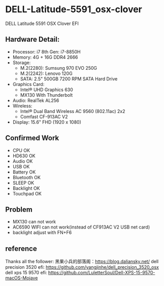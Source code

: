# DELL-Latitude-5591_osx-clover
DELL Latitude 5591 OSX Clover EFI

## Hardware Detail:
- Processor: i7 8th Gen: i7-8850H
- Memory: 4G + 16G DDR4 2666
- Storage: 
  * M.2(2280): Sumsung 970 EVO 250G
  * M.2(2242): Lenovo 120G
  * SATA: 2.5" 500GB 7200 RPM SATA Hard Drive
- Graphics Card:
  * Intel® UHD Graphics 630
  * MX130 With Thunderbolt
- Audio: RealTek AL256
- Wireless: 
  * Intel® Dual Band Wireless AC 9560 (802.11ac) 2x2
  * Comfast CF-913AC V2
- Display: 15.6" FHD (1920 x 1080) 

## Confirmed Work
- CPU OK
- HD630 OK
- Audio OK
- USB OK
- Battery OK
- Bluetooth OK
- SLEEP OK
- Backlight OK
- Touchpad OK

## Problem
- MX130 can not work
- AC6590 WIFI can not work(instead of CF913AC V2 USB net card)
- backlight adjust with FN+F6

## reference
Thanks all the follower:
黑果小兵的部落阁：https://blog.daliansky.net/
dell precision 3520 efi: https://github.com/yangjinhe/dell_precision_3520_osx
dell xps 15 9570 efi: https://github.com/LuletterSoul/Dell-XPS-15-9570-macOS-Mojave
